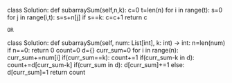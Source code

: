class Solution:
    def subarraySum(self,n,k):
        c=0
        t=len(n)
        for i in range(t):
            s=0
            for j in range(i,t):
                s=s+n[j]
                if s==k:
                    c=c+1
        return c
        
        
        
    OR
    
class Solution:
    def subarraySum(self, num: List[int], k: int) -> int:
        n=len(num)
        if n==0:
            return 0
        count=0
        d={}
        curr_sum=0
        for i in range(n):
            curr_sum+=num[i]
            if(curr_sum==k):
                count+=1
            if(curr_sum-k in d):
                count+=d[curr_sum-k]
            if(curr_sum in d):
                d[curr_sum]+=1
            else:
                d[curr_sum]=1
        return count
            
